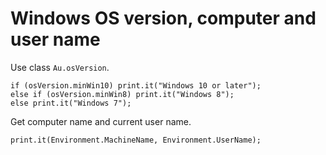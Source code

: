 # Windows OS version, computer and user name

Use class `Au.osVersion`.

```
if (osVersion.minWin10) print.it("Windows 10 or later");
else if (osVersion.minWin8) print.it("Windows 8");
else print.it("Windows 7");
```

Get computer name and current user name.

```
print.it(Environment.MachineName, Environment.UserName);
```